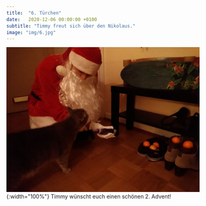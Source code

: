 ```yaml
---
title:  "6. Türchen"
date:   2020-12-06 00:00:00 +0100
subtitle: "Timmy freut sich über den Nikolaus."
image: "img/6.jpg"
---
```


![Timmy](../img/6.jpg){:width="100%"}
Timmy wünscht euch einen schönen 2. Advent!